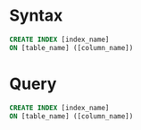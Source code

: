 # Syntax

```sql
CREATE INDEX [index_name]
ON [table_name] ([column_name])
```
# Query

```sql
CREATE INDEX [index_name]
ON [table_name] ([column_name])
```